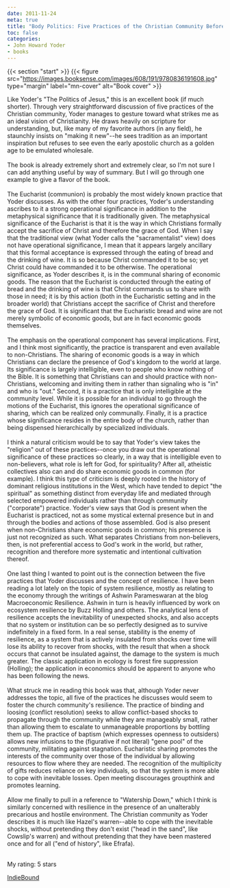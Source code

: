 ```yaml
---
date: 2011-11-24
meta: true
title: "Body Politics: Five Practices of the Christian Community Before the Watching World"
toc: false
categories:
- John Howard Yoder
- books
---
```


{{< section "start" >}}
{{< figure src="https://images.booksense.com/images/608/191/9780836191608.jpg" type="margin" label="mn-cover" alt="Book cover" >}}

Like Yoder's "The Politics of Jesus," this is an excellent book (if much shorter). Through very straightforward discussion of five practices of the Christian community, Yoder manages to gesture toward what strikes me as an ideal vision of Christianity. He draws heavily on scripture for understanding, but, like many of my favorite authors (in any field), he staunchly insists on "making it new"--he sees tradition as an important inspiration but refuses to see even the early apostolic church as a golden age to be emulated wholesale. <br /><br />The book is already extremely short and extremely clear, so I'm not sure I can add anything useful by way of summary. But I will go through one example to give a flavor of the book. <br /><br />The Eucharist (communion) is probably the most widely known practice that Yoder discusses. As with the other four practices, Yoder's understanding ascribes to it a strong operational significance in addition to the metaphysical significance that it is traditionally given. The metaphysical significance of the Eucharist is that it is the way in which Christians formally accept the sacrifice of Christ and therefore the grace of God. When I say that the traditional view (what Yoder calls the "sacramentalist" view) does not have operational significance, I mean that it appears largely ancillary that this formal acceptance is expressed through the eating of bread and the drinking of wine. It is so because Christ commanded it to be so; yet Christ could have commanded it to be otherwise. The operational significance, as Yoder describes it, is in the communal sharing of economic goods. The reason that the Eucharist is conducted through the eating of bread and the drinking of wine is that Christ commands us to share with those in need; it is by this action (both in the Eucharistic setting and in the broader world) that Christians accept the sacrifice of Christ and therefore the grace of God. It is significant that the Eucharistic bread and wine are not merely symbolic of economic goods, but are in fact economic goods themselves.<br /><br />The emphasis on the operational component has several implications. First, and I think most significantly, the practice is transparent and even available to non-Christians. The sharing of economic goods is a way in which Christians can declare the presence of God's kingdom to the world at large. Its significance is largely intelligible, even to people who know nothing of the Bible. It is something that Christians can and should practice with non-Christians, welcoming and inviting them in rather than signaling who is "in" and who is "out." Second, it is a practice that is only intelligible at the community level. While it is possible for an individual to go through the motions of the Eucharist, this ignores the operational significance of sharing, which can be realized only communally. Finally, it is a practice whose significance resides in the entire body of the church, rather than being dispensed hierarchically by specialized individuals.<br /><br />I think a natural criticism would be to say that Yoder's view takes the "religion" out of these practices--once you draw out the operational significance of these practices so clearly, in a way that is intelligible even to non-believers, what role is left for God, for spirituality? After all, atheistic collectives also can and do share economic goods in common (for example). I think this type of criticism is deeply rooted in the history of dominant religious institutions in the West, which have tended to depict "the spiritual" as something distinct from everyday life and mediated through selected empowered individuals rather than through community ("corporate") practice. Yoder's view says that God is present when the Eucharist is practiced, not as some mystical external presence but in and through the bodies and actions of those assembled. God is also present when non-Christians share economic goods in common; his presence is just not recognized as such. What separates Christians from non-believers, then, is not preferential access to God's work in the world, but rather, recognition and therefore more systematic and intentional cultivation thereof.<br /><br />One last thing I wanted to point out is the connection between the five practices that Yoder discusses and the concept of resilience. I have been reading a lot lately on the topic of system resilience, mostly as relating to the economy through the writings of Ashwin Parameswaran at the blog Macroeconomic Resilience. Ashwin in turn is heavily influenced by work on ecosystem resilience by Buzz Holling and others. The analytical lens of resilience accepts the inevitability of unexpected shocks, and also accepts that no system or institution can be so perfectly designed as to survive indefinitely in a fixed form. In a real sense, stability is the enemy of resilience, as a system that is actively insulated from shocks over time will lose its ability to recover from shocks, with the result that when a shock occurs that cannot be insulated against, the damage to the system is much greater. The classic application in ecology is forest fire suppression (Holling); the application in economics should be apparent to anyone who has been following the news.<br /><br />What struck me in reading this book was that, although Yoder never addresses the topic, all five of the practices he discusses would seem to foster the church community's resilience. The practice of binding and loosing (conflict resolution) seeks to allow conflict-based shocks to propagate through the community while they are manageably small, rather than allowing them to escalate to unmanageable proportions by bottling them up. The practice of baptism (which expresses openness to outsiders) allows new infusions to the (figurative if not literal) "gene pool" of the community, militating against stagnation. Eucharistic sharing promotes the interests of the community over those of the individual by allowing resources to flow where they are needed. The recognition of the multiplicity of gifts reduces reliance on key individuals, so that the system is more able to cope with inevitable losses. Open meeting discourages groupthink and promotes learning.<br /><br />Allow me finally to pull in a reference to "Watership Down," which I think is similarly concerned with resilience in the presence of an unalterably precarious and hostile environment. The Christian community as Yoder describes it is much like Hazel's warren--able to cope with the inevitable shocks, without pretending they don't exist ("head in the sand", like Cowslip's warren) and without pretending that they have been mastered once and for all ("end of history", like Efrafa).<br /><br />

My rating: 5 stars  

[IndieBound](https://www.indiebound.org/book/9780836191608)
